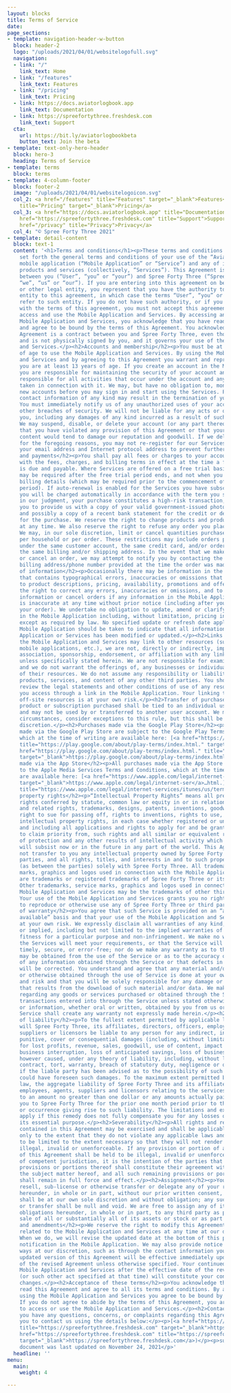 ```yaml
---
layout: blocks
title: Terms of Service
date: 
page_sections:
- template: navigation-header-w-button
  block: header-2
  logo: "/uploads/2021/04/01/websitelogofull.svg"
  navigation:
  - link: "/"
    link_text: Home
  - link: "/features"
    link_text: Features
  - link: "/pricing"
    link_text: Pricing
  - link: https://docs.aviatorlogbook.app
    link_text: Documentation
  - link: https://spreefortythree.freshdesk.com
    link_text: Support
  cta:
    url: https://bit.ly/aviatorlogbookbeta
    button_text: Join the beta
- template: text-only-hero-header
  block: hero-3
  heading: Terms of Service
- template: terms
  block: terms
- template: 4-column-footer
  block: footer-2
  image: "/uploads/2021/04/01/websitelogoicon.svg"
  col_2: <a href="/features" title="Features" target="_blank">Features</a><br><a href="/pricing"
    title="Pricing" target="_blank">Pricing</a>
  col_3: <a href="https://docs.aviatorlogbook.app" title="Documentation">Documentation</a><br><a
    href="https://spreefortythree.freshdesk.com" title="Support">Support</a><br><a
    href="/privacy" title="Privacy">Privacy</a>
  col_4: "© Spree Forty Three 2021"
- template: detail-content
  block: text-1
  content: '<h1>Terms and conditions</h1><p>These terms and conditions (“Agreement”)
    set forth the general terms and conditions of your use of the “Aviator Logbook”
    mobile application (“Mobile Application” or “Service”) and any of its related
    products and services (collectively, “Services”). This Agreement is legally binding
    between you (“User”, “you” or “your”) and Spree Forty Three (“Spree Forty Three”,
    “we”, “us” or “our”). If you are entering into this agreement on behalf of a business
    or other legal entity, you represent that you have the authority to bind such
    entity to this agreement, in which case the terms “User”, “you” or “your” shall
    refer to such entity. If you do not have such authority, or if you do not agree
    with the terms of this agreement, you must not accept this agreement and may not
    access and use the Mobile Application and Services. By accessing and using the
    Mobile Application and Services, you acknowledge that you have read, understood,
    and agree to be bound by the terms of this Agreement. You acknowledge that this
    Agreement is a contract between you and Spree Forty Three, even though it is electronic
    and is not physically signed by you, and it governs your use of the Mobile Application
    and Services.</p><h2>Accounts and membership</h2><p>You must be at least 13 years
    of age to use the Mobile Application and Services. By using the Mobile Application
    and Services and by agreeing to this Agreement you warrant and represent that
    you are at least 13 years of age. If you create an account in the Mobile Application,
    you are responsible for maintaining the security of your account and you are fully
    responsible for all activities that occur under the account and any other actions
    taken in connection with it. We may, but have no obligation to, monitor and review
    new accounts before you may sign in and start using the Services. Providing false
    contact information of any kind may result in the termination of your account.
    You must immediately notify us of any unauthorized uses of your account or any
    other breaches of security. We will not be liable for any acts or omissions by
    you, including any damages of any kind incurred as a result of such acts or omissions.
    We may suspend, disable, or delete your account (or any part thereof) if we determine
    that you have violated any provision of this Agreement or that your conduct or
    content would tend to damage our reputation and goodwill. If we delete your account
    for the foregoing reasons, you may not re-register for our Services. We may block
    your email address and Internet protocol address to prevent further registration.</p><h2>Billing
    and payments</h2><p>You shall pay all fees or charges to your account in accordance
    with the fees, charges, and billing terms in effect at the time a fee or charge
    is due and payable. Where Services are offered on a free trial basis, payment
    may be required after the free trial period ends, and not when you enter your
    billing details (which may be required prior to the commencement of the free trial
    period). If auto-renewal is enabled for the Services you have subscribed for,
    you will be charged automatically in accordance with the term you selected. If,
    in our judgment, your purchase constitutes a high-risk transaction, we will require
    you to provide us with a copy of your valid government-issued photo identification,
    and possibly a copy of a recent bank statement for the credit or debit card used
    for the purchase. We reserve the right to change products and product pricing
    at any time. We also reserve the right to refuse any order you place with us.
    We may, in our sole discretion, limit or cancel quantities purchased per person,
    per household or per order. These restrictions may include orders placed by or
    under the same customer account, the same credit card, and/or orders that use
    the same billing and/or shipping address. In the event that we make a change to
    or cancel an order, we may attempt to notify you by contacting the e-mail and/or
    billing address/phone number provided at the time the order was made.</p><h2>Accuracy
    of information</h2><p>Occasionally there may be information in the Mobile Application
    that contains typographical errors, inaccuracies or omissions that may relate
    to product descriptions, pricing, availability, promotions and offers. We reserve
    the right to correct any errors, inaccuracies or omissions, and to change or update
    information or cancel orders if any information in the Mobile Application or Services
    is inaccurate at any time without prior notice (including after you have submitted
    your order). We undertake no obligation to update, amend or clarify information
    in the Mobile Application including, without limitation, pricing information,
    except as required by law. No specified update or refresh date applied in the
    Mobile Application should be taken to indicate that all information in the Mobile
    Application or Services has been modified or updated.</p><h2>Links to other resources</h2><p>Although
    the Mobile Application and Services may link to other resources (such as websites,
    mobile applications, etc.), we are not, directly or indirectly, implying any approval,
    association, sponsorship, endorsement, or affiliation with any linked resource,
    unless specifically stated herein. We are not responsible for examining or evaluating,
    and we do not warrant the offerings of, any businesses or individuals or the content
    of their resources. We do not assume any responsibility or liability for the actions,
    products, services, and content of any other third parties. You should carefully
    review the legal statements and other conditions of use of any resource which
    you access through a link in the Mobile Application. Your linking to any other
    off-site resources is at your own risk.</p><h2>Transfer of purchased products</h2><p>Any
    product or subscription purchased shall be tied to an individual user account,
    and may not be used by or transferred to another user account. We may, in exceptional
    circumstances, consider exceptions to this rule, but this shall be at our own
    discretion.</p><h2>Purchases made via the Google Play Store</h2><p>All purchases
    made via the Google Play Store are subject to the Google Play Terms of Service,
    which at the time of writing are available here: [<a href="https://play.google.com/about/play-terms/index.html."
    title="https://play.google.com/about/play-terms/index.html." target="_blank">https://play.google.com/about/play-terms/index.html.</a>](<a
    href="https://play.google.com/about/play-terms/index.html." title="https://play.google.com/about/play-terms/index.html."
    target="_blank">https://play.google.com/about/play-terms/index.html.</a>)</p><h2>Purchases
    made via the App Store</h2><p>All purchases made via the App Store are subject
    to the Apple Media Services Terms and Conditions, which at the time of writing
    are available here: [<a href="https://www.apple.com/legal/internet-ser" title="https://www.apple.com/legal/internet-ser"
    target="_blank">https://www.apple.com/legal/internet-ser</a>…html.](<a href="https://www.apple.com/legal/internet-services/itunes/us/terms.html."
    title="https://www.apple.com/legal/internet-services/itunes/us/terms.html." target="_blank">https://www.apple.com/legal/internet-services/itunes/us/terms.html.</a>)</p><h2>Intellectual
    property rights</h2><p>“Intellectual Property Rights” means all present and future
    rights conferred by statute, common law or equity in or in relation to any copyright
    and related rights, trademarks, designs, patents, inventions, goodwill and the
    right to sue for passing off, rights to inventions, rights to use, and all other
    intellectual property rights, in each case whether registered or unregistered
    and including all applications and rights to apply for and be granted, rights
    to claim priority from, such rights and all similar or equivalent rights or forms
    of protection and any other results of intellectual activity which subsist or
    will subsist now or in the future in any part of the world. This Agreement does
    not transfer to you any intellectual property owned by Spree Forty Three or third
    parties, and all rights, titles, and interests in and to such property will remain
    (as between the parties) solely with Spree Forty Three. All trademarks, service
    marks, graphics and logos used in connection with the Mobile Application and Services,
    are trademarks or registered trademarks of Spree Forty Three or its licensors.
    Other trademarks, service marks, graphics and logos used in connection with the
    Mobile Application and Services may be the trademarks of other third parties.
    Your use of the Mobile Application and Services grants you no right or license
    to reproduce or otherwise use any of Spree Forty Three or third party trademarks.</p><h2>Disclaimer
    of warranty</h2><p>You agree that such Service is provided on an “as is” and “as
    available” basis and that your use of the Mobile Application and Services is solely
    at your own risk. We expressly disclaim all warranties of any kind, whether express
    or implied, including but not limited to the implied warranties of merchantability,
    fitness for a particular purpose and non-infringement. We make no warranty that
    the Services will meet your requirements, or that the Service will be uninterrupted,
    timely, secure, or error-free; nor do we make any warranty as to the results that
    may be obtained from the use of the Service or as to the accuracy or reliability
    of any information obtained through the Service or that defects in the Service
    will be corrected. You understand and agree that any material and/or data downloaded
    or otherwise obtained through the use of Service is done at your own discretion
    and risk and that you will be solely responsible for any damage or loss of data
    that results from the download of such material and/or data. We make no warranty
    regarding any goods or services purchased or obtained through the Service or any
    transactions entered into through the Service unless stated otherwise. No advice
    or information, whether oral or written, obtained by you from us or through the
    Service shall create any warranty not expressly made herein.</p><h2>Limitation
    of liability</h2><p>To the fullest extent permitted by applicable law, in no event
    will Spree Forty Three, its affiliates, directors, officers, employees, agents,
    suppliers or licensors be liable to any person for any indirect, incidental, special,
    punitive, cover or consequential damages (including, without limitation, damages
    for lost profits, revenue, sales, goodwill, use of content, impact on business,
    business interruption, loss of anticipated savings, loss of business opportunity)
    however caused, under any theory of liability, including, without limitation,
    contract, tort, warranty, breach of statutory duty, negligence or otherwise, even
    if the liable party has been advised as to the possibility of such damages or
    could have foreseen such damages. To the maximum extent permitted by applicable
    law, the aggregate liability of Spree Forty Three and its affiliates, officers,
    employees, agents, suppliers and licensors relating to the services will be limited
    to an amount no greater than one dollar or any amounts actually paid in cash by
    you to Spree Forty Three for the prior one month period prior to the first event
    or occurrence giving rise to such liability. The limitations and exclusions also
    apply if this remedy does not fully compensate you for any losses or fails of
    its essential purpose.</p><h2>Severability</h2><p>All rights and restrictions
    contained in this Agreement may be exercised and shall be applicable and binding
    only to the extent that they do not violate any applicable laws and are intended
    to be limited to the extent necessary so that they will not render this Agreement
    illegal, invalid or unenforceable. If any provision or portion of any provision
    of this Agreement shall be held to be illegal, invalid or unenforceable by a court
    of competent jurisdiction, it is the intention of the parties that the remaining
    provisions or portions thereof shall constitute their agreement with respect to
    the subject matter hereof, and all such remaining provisions or portions thereof
    shall remain in full force and effect.</p><h2>Assignment</h2><p>You may not assign,
    resell, sub-license or otherwise transfer or delegate any of your rights or obligations
    hereunder, in whole or in part, without our prior written consent, which consent
    shall be at our own sole discretion and without obligation; any such assignment
    or transfer shall be null and void. We are free to assign any of its rights or
    obligations hereunder, in whole or in part, to any third party as part of the
    sale of all or substantially all of its assets or stock or as part of a merger.</p><h2>Changes
    and amendments</h2><p>We reserve the right to modify this Agreement or its terms
    related to the Mobile Application and Services at any time at our discretion.
    When we do, we will revise the updated date at the bottom of this page, post a
    notification in the Mobile Application. We may also provide notice to you in other
    ways at our discretion, such as through the contact information you have provided.</p><p>An
    updated version of this Agreement will be effective immediately upon the posting
    of the revised Agreement unless otherwise specified. Your continued use of the
    Mobile Application and Services after the effective date of the revised Agreement
    (or such other act specified at that time) will constitute your consent to those
    changes.</p><h2>Acceptance of these terms</h2><p>You acknowledge that you have
    read this Agreement and agree to all its terms and conditions. By accessing and
    using the Mobile Application and Services you agree to be bound by this Agreement.
    If you do not agree to abide by the terms of this Agreement, you are not authorized
    to access or use the Mobile Application and Services.</p><h2>Contacting us</h2><p>If
    you have any questions, concerns, or complaints regarding this Agreement, we encourage
    you to contact us using the details below:</p><p>[<a href="https://spreefortythree.freshdesk.com"
    title="https://spreefortythree.freshdesk.com" target="_blank">https://spreefortythree.freshdesk.com</a>](<a
    href="https://spreefortythree.freshdesk.com" title="https://spreefortythree.freshdesk.com"
    target="_blank">https://spreefortythree.freshdesk.com</a>)</p><p>support@spreefortythree.com</p><p>This
    document was last updated on November 24, 2021</p>'
  headline: ''
menu:
  main:
    weight: 4

---
```


